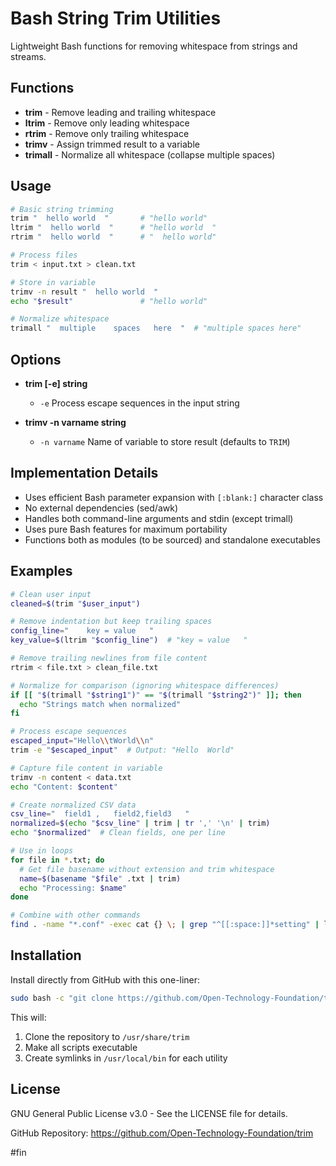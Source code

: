 # Bash String Trim Utilities

Lightweight Bash functions for removing whitespace from strings and streams.

## Functions

- **trim** - Remove leading and trailing whitespace
- **ltrim** - Remove only leading whitespace
- **rtrim** - Remove only trailing whitespace
- **trimv** - Assign trimmed result to a variable
- **trimall** - Normalize all whitespace (collapse multiple spaces)

## Usage

```bash
# Basic string trimming
trim "  hello world  "       # "hello world"
ltrim "  hello world  "      # "hello world  "
rtrim "  hello world  "      # "  hello world"

# Process files
trim < input.txt > clean.txt

# Store in variable
trimv -n result "  hello world  "
echo "$result"               # "hello world"

# Normalize whitespace
trimall "  multiple    spaces   here  "  # "multiple spaces here"
```

## Options

- **trim [-e] string**
  - `-e` Process escape sequences in the input string

- **trimv -n varname string**
  - `-n varname` Name of variable to store result (defaults to `TRIM`)

## Implementation Details

- Uses efficient Bash parameter expansion with `[:blank:]` character class
- No external dependencies (sed/awk)
- Handles both command-line arguments and stdin (except trimall)
- Uses pure Bash features for maximum portability
- Functions both as modules (to be sourced) and standalone executables

## Examples

```bash
# Clean user input
cleaned=$(trim "$user_input")

# Remove indentation but keep trailing spaces
config_line="    key = value   "
key_value=$(ltrim "$config_line")  # "key = value   "

# Remove trailing newlines from file content
rtrim < file.txt > clean_file.txt

# Normalize for comparison (ignoring whitespace differences)
if [[ "$(trimall "$string1")" == "$(trimall "$string2")" ]]; then
  echo "Strings match when normalized"
fi

# Process escape sequences
escaped_input="Hello\\tWorld\\n"
trim -e "$escaped_input"  # Output: "Hello	World"

# Capture file content in variable
trimv -n content < data.txt
echo "Content: $content"

# Create normalized CSV data
csv_line="  field1 ,   field2,field3   "
normalized=$(echo "$csv_line" | trim | tr ',' '\n' | trim)
echo "$normalized"  # Clean fields, one per line

# Use in loops
for file in *.txt; do
  # Get file basename without extension and trim whitespace
  name=$(basename "$file" .txt | trim)
  echo "Processing: $name"
done

# Combine with other commands
find . -name "*.conf" -exec cat {} \; | grep "^[[:space:]]*setting" | ltrim | sort
```

## Installation

Install directly from GitHub with this one-liner:

```bash
sudo bash -c "git clone https://github.com/Open-Technology-Foundation/trim /usr/share/trim && chmod +x /usr/share/trim/*.bash && ln -sf /usr/share/trim/trim.bash /usr/local/bin/trim && ln -sf /usr/share/trim/ltrim.bash /usr/local/bin/ltrim && ln -sf /usr/share/trim/rtrim.bash /usr/local/bin/rtrim && ln -sf /usr/share/trim/trimv.bash /usr/local/bin/trimv && ln -sf /usr/share/trim/trimall.bash /usr/local/bin/trimall"
```

This will:
1. Clone the repository to `/usr/share/trim`
2. Make all scripts executable
3. Create symlinks in `/usr/local/bin` for each utility

## License

GNU General Public License v3.0 - See the LICENSE file for details.

GitHub Repository: https://github.com/Open-Technology-Foundation/trim

#fin
